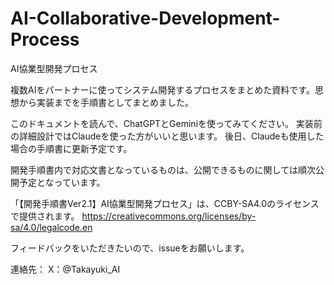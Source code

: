 # AI-Collaborative-Development-Process
AI協業型開発プロセス

複数AIをパートナーに使ってシステム開発するプロセスをまとめた資料です。思想から実装までを手順書としてまとめました。

このドキュメントを読んで、ChatGPTとGeminiを使ってみてください。
実装前の詳細設計ではClaudeを使った方がいいと思います。
後日、Claudeも使用した場合の手順書に更新予定です。

開発手順書内で対応文書となっているものは、公開できるものに関しては順次公開予定となっています。

「【開発手順書Ver2.1】AI協業型開発プロセス」は、CCBY-SA4.0のライセンスで提供されます。
https://creativecommons.org/licenses/by-sa/4.0/legalcode.en

フィードバックをいただきたいので、issueをお願いします。

連絡先：
X：@Takayuki_AI
